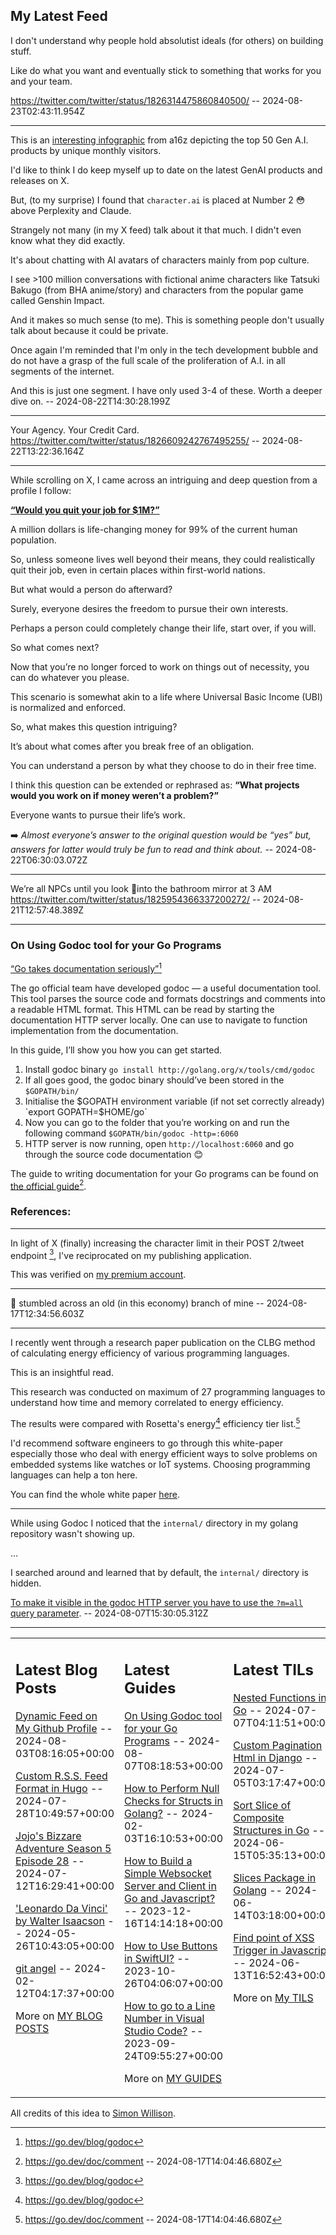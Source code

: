 ## My Latest Feed

<!-- feed starts -->
I don't understand why people hold absolutist ideals (for others) on building stuff.

Like do what you want and eventually stick to something that works for you and your team.


https://twitter.com/twitter/status/1826314475860840500/ -- 2024-08-23T02:43:11.954Z

---

This is an [interesting infographic](https://a16z.com/100-gen-ai-apps/) from a16z depicting the top 50 Gen A.I. products by unique monthly visitors.

I'd like to think I do keep myself up to date on the latest GenAI products and releases on X.

But, (to my surprise) I found that `character.ai` is placed at Number 2 😳 above Perplexity and Claude.

Strangely not many (in my X feed) talk about it that much. I didn't even know what they did exactly.

It's about chatting with AI avatars of characters mainly from pop culture.

I see >100 million conversations with fictional anime characters like Tatsuki Bakugo (from BHA anime/story) and characters from the popular game called Genshin Impact.

And it makes so much sense (to me). This is something people don't usually talk about because it could be private.

Once again I'm reminded that I'm only in the tech development bubble and do not have a grasp of the full scale of the proliferation of A.I. in all segments of the internet.

And this is just one segment. I have only used 3-4 of these. Worth a deeper dive on. -- 2024-08-22T14:30:28.199Z

---

Your Agency. Your Credit Card.
https://twitter.com/twitter/status/1826609242767495255/ -- 2024-08-22T13:22:36.164Z

---

While scrolling on X, I came across an intriguing and deep question from a profile I follow:

[**“Would you quit your job for $1M?”**](https://x.com/LiveDigitalArt/status/1826213407306944547)

A million dollars is life-changing money for 99% of the current human population. 

So, unless someone lives well beyond their means, they could realistically quit their job, even in certain places within first-world nations.

But what would a person do afterward?

Surely, everyone desires the freedom to pursue their own interests. 

Perhaps a person could completely change their life, start over, if you will. 

So what comes next? 

Now that you’re no longer forced to work on things out of necessity, you can do whatever you please.

This scenario is somewhat akin to a life where Universal Basic Income (UBI) is normalized and enforced.

So, what makes this question intriguing?

It’s about what comes after you break free of an obligation. 

You can understand a person by what they choose to do in their free time. 

I think this question can be extended or rephrased as:  **“What projects would you work on if money weren’t a problem?”**

Everyone wants to pursue their life’s work.

➡️ *Almost everyone’s answer to the original question would be “yes” but, answers for latter would truly be fun to read and think about.* -- 2024-08-22T06:30:03.072Z

---

We’re all NPCs until you look 🗿into the bathroom mirror at 3 AM
https://twitter.com/twitter/status/1825954366337200272/ -- 2024-08-21T12:57:48.389Z

---

### On Using Godoc tool for your Go Programs

[“Go takes documentation seriously”](https://go.dev/blog/godoc)[^1] 

The go official team have developed godoc — a useful documentation tool.
This tool parses the source code and formats docstrings and comments into a readable HTML format.
This HTML can be read by starting the documentation HTTP server locally.
One can use to navigate to function implementation from the documentation.

In this guide, I’ll show you how you can get started.

1. Install godoc binary
    `go install http://golang.org/x/tools/cmd/godoc`
2. If all goes good, the godoc binary should’ve been stored in the `$GOPATH/bin/`
3. Initialise the $GOPATH environment variable (if not set correctly already)
    `export GOPATH=$HOME/go`
4. Now you can go to the folder that you’re working on and run the following command
    `$GOPATH/bin/godoc -http=:6060`
5. HTTP server is now running, open `http://localhost:6060` and go through the source code documentation 😊

The guide to writing documentation for your Go programs can be found on [the official guide](https://go.dev/doc/comment)[^2].

### References:
[^1]: https://go.dev/blog/godoc
[^2]: https://go.dev/doc/comment
 -- 2024-08-17T14:04:46.680Z

---

In light of X (finally) increasing the character limit in their POST 2/tweet endpoint [^1], I've reciprocated on my publishing application.

This was verified on [my premium account](https://x.com/TnvMadhav/status/1824789749762077146).

[^1]: https://x.com/tapshah21/status/1823480895678165142 -- 2024-08-17T13:32:43.564Z

---

🥲 stumbled across an old (in this economy) branch of mine -- 2024-08-17T12:34:56.603Z

---

I recently went through a research paper publication on the CLBG method of calculating energy efficiency of various programming languages.

This is an insightful read.

This research was conducted on maximum of 27 programming languages to understand how time and memory correlated to energy efficiency. 

The results were compared with Rosetta's energy[^1] efficiency tier list.[^2]

I'd recommend software engineers to go through this white-paper especially those who deal with energy efficient ways to solve problems on embedded systems like watches or IoT systems. Choosing programming languages can help a ton here.

You can find the whole white paper [here](https://haslab.github.io/SAFER/scp21.pdf).

[^1]: https://rosettacode.org/wiki/Rosetta_Code
[^2]: https://github.com/greensoftwarelab/RosettaExamples -- 2024-08-10T09:38:35.607Z

---

While using Godoc I noticed that the `internal/` directory in my golang repository wasn't showing up. 

...


I searched around and learned that by 
default, the `internal/` directory is hidden.

[To make it visible in the godoc HTTP server you have to use the `?m=all` query parameter](https://stackoverflow.com/questions/67185294/cant-godoc-create-documentation-for-packages-within-internal-folder). -- 2024-08-07T15:30:05.312Z
<!-- feed ends -->


---


<table><tr><td valign="top" width="33%">

## Latest Blog Posts

<!-- blog starts -->
[Dynamic Feed on My Github Profile](https://tnvmadhav.me/blog/dynamic-feed-on-my-github-profile/) -- 2024-08-03T08:16:05+00:00

[Custom R.S.S. Feed Format in Hugo](https://tnvmadhav.me/blog/custom-rss-feed-format-in-hugo/) -- 2024-07-28T10:49:57+00:00

[Jojo's Bizzare Adventure Season 5 Episode 28](https://tnvmadhav.me/blog/jojos-bizzare-adventure-season-5-episode-28/) -- 2024-07-12T16:29:41+00:00

['Leonardo Da Vinci' by Walter Isaacson](https://tnvmadhav.me/blog/leonardo-da-vinci-by-walter-isaacson/) -- 2024-05-26T10:43:05+00:00

[git angel](https://tnvmadhav.me/blog/good-git-practices/) -- 2024-02-12T04:17:37+00:00

More on [MY BLOG POSTS](https://tnvmadhav.me/blog/)
<!-- blog ends -->

</td><td valign="top" width="34%">

## Latest Guides

<!-- guide starts -->
[On Using Godoc tool for your Go Programs](https://tnvmadhav.me/guides/on-using-godoc-tool/) -- 2024-08-07T08:18:53+00:00

[How to Perform Null Checks for Structs in Golang?](https://tnvmadhav.me/guides/how-to-perform-null-checks-for-structs-in-golang/) -- 2024-02-03T16:10:53+00:00

[How to Build a Simple Websocket Server and Client in Go and Javascript?](https://tnvmadhav.me/guides/how-to-build-a-simple-websocket-server-and-client-in-go/) -- 2023-12-16T14:14:18+00:00

[How to Use Buttons in SwiftUI?](https://tnvmadhav.me/guides/how-to-use-buttons-in-swiftui/) -- 2023-10-26T04:06:07+00:00

[How to go to a Line Number in Visual Studio Code?](https://tnvmadhav.me/guides/how-to-go-to-line-in-visual-studio-code/) -- 2023-09-24T09:55:27+00:00

More on [MY GUIDES](https://tnvmadhav.me/guides/)
<!-- guide ends -->

</td><td valign="top" width="33%">

## Latest TILs

<!-- til starts -->
[Nested Functions in Go](https://tnvmadhav.me/til/nested-functions-in-go/) -- 2024-07-07T04:11:51+00:00

[Custom Pagination Html in Django](https://tnvmadhav.me/til/custom-pagination-html-in-django/) -- 2024-07-05T03:17:47+00:00

[Sort Slice of Composite Structures in Go](https://tnvmadhav.me/til/sort-slice-of-composite-structures-in-go/) -- 2024-06-15T05:35:13+00:00

[Slices Package in Golang](https://tnvmadhav.me/til/slices-package-in-golang/) -- 2024-06-14T03:18:00+00:00

[Find point of XSS Trigger in Javascript](https://tnvmadhav.me/til/find-source-of-xss-trigger-in-javascript/) -- 2024-06-13T16:52:43+00:00

More on [My TILS](https://tnvmadhav.me/til/)
<!-- til ends -->

</td></tr></table>


All credits of this idea to [Simon Willison](https://github.com/simonw/simonw/).